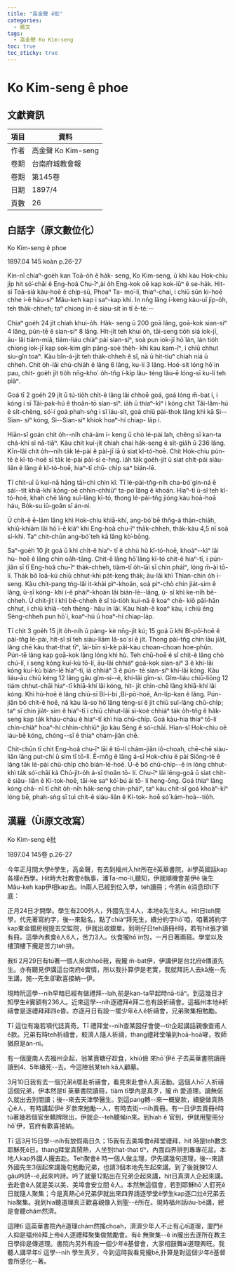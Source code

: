 ```yaml
---
title: "高金聲 ê批"
categories:
  - 散文
tags:
  - 高金聲 Ko Kim-seng
toc: true
toc_sticky: true
---
```


# Ko Kim-seng ê phoe

## 文獻資訊

| 項目 | 資料 |
|---|---|
| 作者 | 高金聲 Ko Kim-seng |
| 卷期 | 台南府城教會報 |
| 卷期 | 第145卷 |
| 日期 | 1897/4 |
| 頁數 | 26 |

## 白話字（原文數位化）

Ko Kim-seng ê phoe

1897.04 145 koàn p.26-27

Kin-nî chiaⁿ-goe̍h kan Toā-o̍h ê ha̍k- seng, Ko Kim-seng, ū khì kàu Hok-chiu ji̍p hit só͘-chāi ê Eng-hoâ Chu-īⁿ,ài o̍h Eng-kok oē kap kok-iūⁿ ê se-ha̍k. Hit- sî Toā-siā kàu-hoē ê chip-sū, Phoaⁿ Ta- mo͘-lí, thiaⁿ-chai, i chiū sūn ki-hoē chhe i-ê hāu-siⁿ Mâu-keh kap i saⁿ-kap khì. In nn̄g lâng í-keng kàu-uī ji̍p-o̍h, teh tha̍k-chheh; taⁿ chiong in-ê siau-sit ìn tī ē-té:－

Chiaⁿ goe̍h 24 ji̍t chiah khui-o̍h. Ha̍k- seng ū 200 goā lâng, goā-kok sian-siⁿ 4 lâng, pún-tē ê sian-siⁿ 8 lâng. Hit-ji̍t teh khui o̍h, tāi-seng tio̍h siá iok-jī, āu- lâi tiám-miâ, tiám-liáu chiàⁿ pài sian-siⁿ, soà pun iok-jī hō͘ lán, lán tio̍h chiong iok-jī kap sok-kim gîn pâng-soè the̍h- khì kau kam-īⁿ, i chiū chhut siu-gîn toaⁿ. Kàu bîn-á-ji̍t teh tha̍k-chheh ê sî, nā ū hit-tiuⁿ chiah niá ū chheh. Chit o̍h-lāi chú-chia̍h ê lâng 6 lâng, ku-lí 3 lâng. Hoé-si̍t lóng hō͘ in pau, chi̍t- goe̍h ji̍t tio̍h nn̄g-kho͘. o̍h-tn̂g í-ki̍p lâu- téng lâu-ē lóng-sī ku-lí teh piàⁿ.

Goá tī 2 goe̍h 29 ji̍t ū tú-tio̍h chi̍t-ê lâng lâi chhoē goá, goá lóng m̄-bat i, i kóng i sī Tâi-pak-hú ê thoân-tō sian-siⁿ. ia̍h ū thiaⁿ-kìⁿ i kóng chit Tâi-lâm-hú ê si̍t-chêng, só͘-í goá phah-sǹg i sī láu-si̍t, goá chiū pài-thok lâng khì kā Si--Sian- siⁿ kóng, Si--Sian-siⁿ khiok hoaⁿ-hí chiap- la̍p i.

Hiān-sî goán chit o̍h--ni̍h chá-àm í- keng ū chò lé-pài lah, chêng sī kan-ta chá-khí sî nā-tiāⁿ. Kàu chit kuí-ji̍t chiah chai ha̍k-seng ê si̍t-gia̍h ū 236 lâng. Kīn-lâi chit o̍h--ni̍h ta̍k lé-pài ê pài-jī iā ū siat kî-tó-hoē. Chit Hok-chiu pún-tē ê kî-tó-hoē sī ta̍k lé-pài pài-sì e-hng. ia̍h ta̍k goe̍h-ji̍t ū siat chi̍t-pái siàu-liân ê lâng ê kî-tó-hoē, hiaⁿ-tī chū- chi̍p saⁿ bián-lē.

Tī chit-uī ū kuí-nā hāng tāi-chì chin kî. Tī lé-pài-tn̂g-ni̍h cha-bó͘ gín-ná ē sái--tit khiā-khí kóng-oē chhin-chhiūⁿ ta-po͘ lâng ê khoán. Hiaⁿ-tī ū-sî teh kî- tó-hoē, khah chē lâng suî-lâng kî-tó, thong lé-pài-tn̂g jióng kàu hoā-hoā háu, Bo̍k-su iû-goân sī án-ni.

Ū chi̍t-ê ē-lâm lâng khì Hok-chiu khiā-khí, ang-bó͘ bē thn̂g-á thàn-chia̍h, khiû-khiām lâi hō͘ i-ê kiáⁿ khì Eng-hoâ chu-īⁿ tha̍k-chheh, tha̍k-kàu 4,5 nî soà sí-khì. Taⁿ chit-chūn ang-bó͘ teh kā lâng kò͘-bōng.

Saⁿ-goe̍h 10 ji̍t goá ū khì chi̍t-ê hiaⁿ- tī ê chhù hù kî-tó-hoē, khoàⁿ--kìⁿ lâi hù- hoē ê lâng chin oa̍h-tāng. Chit-ê lâng hō͘ lâng kî-tó chit-ê hiaⁿ-tī, i pún-jiân sī tī Eng-hoâ chu-īⁿ tha̍k-chheh, tiàm-tī o̍h-lāi sī chin pháiⁿ, lóng m̄-ài tō-lí. Tha̍k bô loā-kú chiū chhut-khì pa̍t-keng tha̍k; āu-lâi khì Thian-chin o̍h i-seng. Kàu chit-pang tńg-lâi it-khài pìⁿ-khoán, soà pìⁿ-chò chin jia̍t-sim ê lâng, ū-sî kóng- khí i-ê pháiⁿ-khoán lâi bián-lē--lâng, ū- sî khì ke-ni̍h bē-chheh. Ū chi̍t-ji̍t i khì bē-chheh ê sî tú-tio̍h kuí-nā ê koaⁿ chē- kiō pâi-hān chhut, i chiū khiā--teh thèng- hāu in lâi. Kàu hiah-ê koaⁿ kàu, i chiū ēng Sèng-chheh pun hō͘ i, koaⁿ-hú ū hoaⁿ-hí chiap-la̍p.

Tī chit 3 goe̍h 15 ji̍t o̍h-ni̍h ū pàng- kè nn̄g-ji̍t kú; 15 goá ū khì Bí-pō͘-hoē ê pài-tn̂g lé-pài, hit-sî sī teh siàu-liām Iâ-so͘ sí ê ji̍t. Thong pài-tn̂g chin lāu jia̍t, lâng chē kàu that-that tīⁿ, lāi-bīn sì-kè pâi-kàu choan-choan hoe-phûn. Pún-tē lâng kap goā-kok lâng lóng khì hù. Teh chū-hoē ê sî chi̍t-ê lâng chò chú-lí, i seng kóng kuí-kù tō-lí, āu-lâi chhiáⁿ goā-kok sian-siⁿ 3 ê khí-lâi kóng kuí-kù bián-lē hiaⁿ-tī, iā chhiáⁿ 3 ê pún- tē sian-siⁿ khí-lâi kóng. Kàu liáu-āu chiū kéng 12 lâng gâu gîm-si--ê, khí-lâi gîm-si. Gîm-liáu chiū-liōng 12 tiám chhut-chāi hiaⁿ-tī khiā-khí lâi kóng, hit- ji̍t chin-chē lâng khiā-khí lâi kóng. Khì hù-hoē ê lâng chiū-sī Bí-í-bí ,Bí-pō͘-hoē, An-li̍p-kan ê lâng. Pún-jiân bô chit-ê hoē, nā kàu Iâ-so͘ hō͘ lâng tèng-sí ê ji̍t chiū suî-lâng chū-chi̍p; taⁿ sī chin jia̍t- sim ê hiaⁿ-tī i chiū chhut-lâi sì-koè chhiáⁿ ta̍k o̍h-tn̂g ê ha̍k-seng kap ta̍k kháu-chàu ê hiaⁿ-tī khì hia chū-chi̍p. Goá kàu-hia thiaⁿ tō-lí chin-chiàⁿ hoaⁿ-hí chhin-chhiūⁿ ji̍p kàu Sèng ê só͘-chāi. Hian-sî Hok-chiu oē iáu-bē kóng, chóng--sī ē thiaⁿ chám-jiân chē.

Chit-chūn tī chit Eng-hoâ chu-īⁿ lāi ê tō-lí chám-jiân iô-choah, chē-chē siàu- liân lâng put-chí ū sim tī tō-lí. Ē-mn̂g ê lâng á-sī Hok-chiu ê pài Siōng-tè ê lâng ta̍k lé-pài chū-chi̍p chò bián-lē-hoē. Ū-ê bô chū-chi̍p--ê in lóng chhut-khì ta̍k só͘-chāi kà Chú-ji̍t-o̍h á-sī thoân tō- lí. Chu-īⁿ lāi lēng-goā ū siat chi̍t-ê siàu- liân ê Ki-tok-hoē, tāi-ke saⁿ kó͘-bú ài tō- lí heng-ōng. Goá thiaⁿ lâng kóng chá- nî tī chit o̍h-ni̍h ha̍k-seng chin-pháiⁿ, taⁿ kàu chit-sî goá khoàⁿ-kìⁿ lóng bē, phah-sǹg sī tuì chit-ê siàu-liân ê Ki-tok- hoē só͘ kám-hoà--tio̍h.

## 漢羅（Ùi原文改寫）

Ko Kim-seng ê批

1897.04 145卷 p.26-27

今年正月間大學ê學生，高金聲，有去到福州入hit所在ê英華書院，ài學英國話kap各樣ê西學。Hit時大社教會ê執事，潘Ta-mo͘-lí,聽知，伊就順機會差伊ê 後生Mâu-keh kap伊相kap去。In兩人已經到位入學，teh讀冊；今將in ê消息印tī下底：

正月24日才開學。學生有200外人，外國先生4人，本地ê先生8人。Hit日teh開學，代先著寫約字，後--來點名，點了chiàⁿ拜先生，續分約字hō͘ 咱，咱著將約字kap束金銀房稅提去交監院，伊就出收銀單。到明仔日teh讀冊ê時，若有hit張才領有冊。這學內煮食ê人6人，苦力3人。伙食攏hō͘ in包，一月日著兩箍。學堂以及樓頂樓下攏是苦力teh拚。

我tī 2月29日有tú著一個人來chhoē我，我攏 m̄-bat伊，伊講伊是台北府ê傳道先生。亦有聽見伊講這台南府ê實情，所以我扑算伊是老實，我就拜託人去kā施--先生講，施--先生卻歡喜接納--伊。

現時阮這學--ni̍h早暗已經有做禮拜--lah,前是kan-ta早起時nā-tiāⁿ。到這幾日才知學生ê實額有236人。近來這學--ni̍h逐禮拜ê拜二也有設祈禱會。這福州本地ê祈禱會是逐禮拜拜四e昏。亦逐月日有設一擺少年ê人ê祈禱會，兄弟聚集相勉勵。

Tī 這位有幾若項代誌真奇。Tī 禮拜堂--ni̍h查某囡仔會使--tit企起講話親像查甫人ê款。兄弟有時teh祈禱會，較濟人隨人祈禱，thang禮拜堂嚷到hoā-hoā哮，牧師猶原是án-ni。

有一個廈南人去福州企起，翁某賣糖仔趁食，khiû儉 來hō͘ 伊ê 子去英華書院讀冊讀到4、5年續死--去。今這陣翁某teh kā人顧墓。

3月10日我有去一個兄弟ê厝赴祈禱會，看見來赴會ê人真活動。這個人hō͘ 人祈禱這個兄弟，伊本然是tī 英華書院讀冊，tiàm tī學內是真歹，攏 m̄ 愛道理。讀無偌久就出去別間讀；後--來去天津學醫生。到這pang轉--來一概變款，續變做真熱心ê人，有時講起伊ê 歹款來勉勵--人，有時去街--ni̍h賣冊。有一日伊去賣冊ê時tú著幾若個官坐轎牌限出，伊就企--teh聽候in來。到hiah ê 官到，伊就用聖冊分hō͘ 伊，官府有歡喜接納。

Tī 這3月15日學--ni̍h有放假兩日久；15我有去美埠會ê拜堂禮拜，hit 時是teh數念耶穌死ê日。thang拜堂真鬧熱，人坐到that-that tīⁿ，內面四界排到專專花盆。本地人kap外國人攏去赴。Teh聚會ê 時一個人做主理，伊先講幾句道理，後--來請外國先生3個起來講幾句勉勵兄弟，也請3個本地先生起來講。到了後就揀12人gâu吟詩--ê,起來吟詩。吟了就量12點出在兄弟企起來講，hit日真濟人企起來講。去赴會ê人就是美以美、美埠會安立間 ê人。本然無這個會，若到耶穌hō͘ 人釘死ê日就隨人聚集；今是真熱心ê兄弟伊就出來四界請逐學堂ê學生kap逐口灶ê兄弟去hia聚集。我到hia聽道理真正歡喜親像入到聖--ê所在。現時福州話iáu-bē講，總是會聽chám然濟。

這陣tī 這英華書院內ê道理chám然搖choah，濟濟少年人不止有心tī道理，廈門ê人抑是福州ê拜上帝ê人逐禮拜聚集做勉勵會。有ê 無聚集--ê in攏出去逐所在教主日學抑是傳道理。書院內另外有設一個少年ê基督會，大家相鼓舞ài道理興旺。我聽人講早年tī 這學--ni̍h 學生真歹，今到這時我看見攏bē,扑算是對這個少年ê基督會所感化--著。
